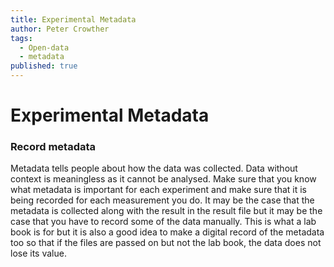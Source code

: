 ```yaml
---
title: Experimental Metadata
author: Peter Crowther
tags:
  - Open-data
  - metadata
published: true
---
```


# Experimental Metadata

### Record metadata

Metadata tells people about how the data was collected. Data without context is meaningless as it cannot be analysed. Make sure that you know what metadata is important for each experiment and make sure that it is being recorded for each measurement you do. It may be the case that the metadata is collected along with the result in the result file but it may be the case that you have to record some of the data manually. This is what a lab book is for but it is also a good idea to make a digital record of the metadata too so that if the files are passed on but not the lab book, the data does not lose its value.
